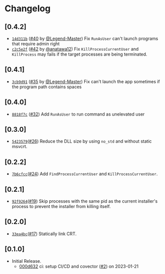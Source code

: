 # Changelog

## \[0.4.2]

- [`14d311b`](https://www.github.com/tauri-apps/nsis-tauri-utils/commit/14d311b13f598508cfa48fae66db3cfb5a30d3bf) ([#40](https://www.github.com/tauri-apps/nsis-tauri-utils/pull/40) by [@Legend-Master](https://www.github.com/tauri-apps/nsis-tauri-utils/../../Legend-Master)) Fix `RunAsUser` can't launch programs that require admin right
- [`c2c5e2f`](https://www.github.com/tauri-apps/nsis-tauri-utils/commit/c2c5e2f3733917635395d00881ef651255104e5d) ([#42](https://www.github.com/tauri-apps/nsis-tauri-utils/pull/42) by [@anatawa12](https://www.github.com/tauri-apps/nsis-tauri-utils/../../anatawa12)) Fix `KillProcessCurrentUser` and `KillProcess` may fails if the target processes are being terminated.

## \[0.4.1]

- [`3cb9d91`](https://www.github.com/tauri-apps/nsis-tauri-utils/commit/3cb9d9126a3e269ddfcf96617de08a73402182f2) ([#35](https://www.github.com/tauri-apps/nsis-tauri-utils/pull/35) by [@Legend-Master](https://www.github.com/tauri-apps/nsis-tauri-utils/../../Legend-Master)) Fix can't launch the app sometimes if the program path contains spaces

## \[0.4.0]

- [`8818f7c`](https://www.github.com/tauri-apps/nsis-tauri-utils/commit/8818f7cbfbf3f344f74508fccf9068c1eb58f52f) ([#32](https://www.github.com/tauri-apps/nsis-tauri-utils/pull/32)) Add `RunAsUser` to run command as unelevated user

## \[0.3.0]

- [`5423579`](https://www.github.com/tauri-apps/nsis-tauri-utils/commit/5423579860016c4f3074831eda03096ee4854e73)([#26](https://www.github.com/tauri-apps/nsis-tauri-utils/pull/26)) Reduce the DLL size by using `no_std` and without static msvcrt.

## \[0.2.2]

- [`7b6cfcc`](https://www.github.com/tauri-apps/nsis-tauri-utils/commit/7b6cfccd71c04a2ee87d6665b6822ccfe6d389b5)([#24](https://www.github.com/tauri-apps/nsis-tauri-utils/pull/24)) Add `FindProcessCurrentUser` and `KillProcessCurrentUser`.

## \[0.2.1]

- [`92f9264`](https://www.github.com/tauri-apps/nsis-tauri-utils/commit/92f92648b50fd298590570f43ed00de089609536)([#19](https://www.github.com/tauri-apps/nsis-tauri-utils/pull/19)) Skip processes with the same pid as the current installer's process to prevent the installer from killing itself.

## \[0.2.0]

- [`33ea4bc`](https://www.github.com/tauri-apps/nsis-tauri-utils/commit/33ea4bcf2a573461ebc5181ef2921d8746005049)([#17](https://www.github.com/tauri-apps/nsis-tauri-utils/pull/17)) Statically link CRT.

## \[0.1.0]

- Initial Release.
  - [000d632](https://www.github.com/tauri-apps/nsis-tauri-utils/commit/000d6326333f862741f1514de34542316445951e) ci: setup CI/CD and covector ([#2](https://www.github.com/tauri-apps/nsis-tauri-utils/pull/2)) on 2023-01-21
